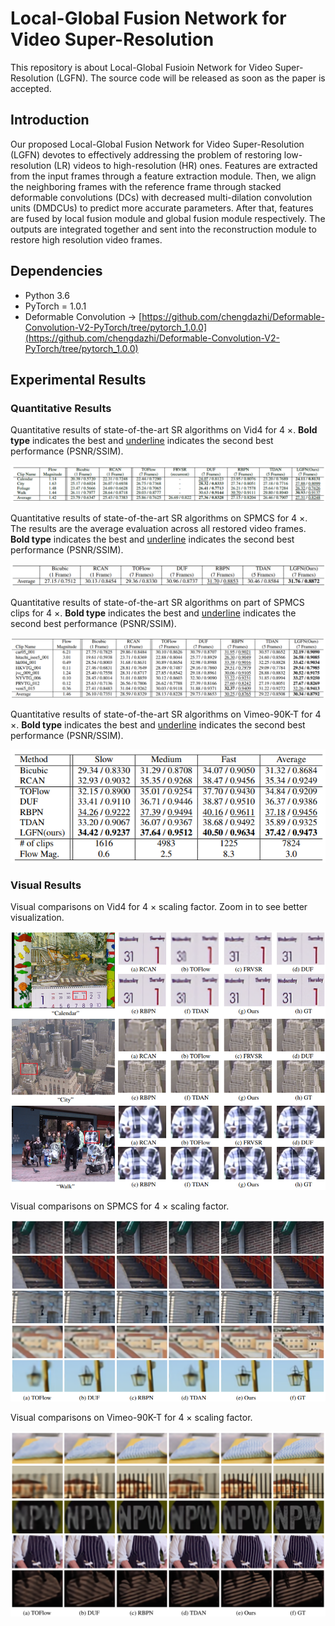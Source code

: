 # Local-Global Fusion Network for Video Super-Resolution

This repository is about Local-Global Fusioin Network for Video Super-Resolution (LGFN). The source code will be released as soon as the paper is accepted.

## Introduction

Our proposed Local-Global Fusion Network for Video Super-Resolution (LGFN) devotes to effectively addressing the problem of restoring low-resolution (LR) videos to high-resolution (HR) ones. Features are extracted from the input frames through a feature extraction module. Then, we align the neighboring frames with the reference frame through stacked deformable convolutions (DCs) with decreased multi-dilation convolution units (DMDCUs) to predict more accurate parameters. After that, features are fused by local fusion module and global fusion module respectively. The outputs are integrated together and sent into the reconstruction module to restore high resolution video frames.

## Dependencies
- Python 3.6
- PyTorch = 1.0.1
- Deformable Convolution -> [https://github.com/chengdazhi/Deformable-Convolution-V2-PyTorch/tree/pytorch_1.0.0](https://github.com/chengdazhi/Deformable-Convolution-V2-PyTorch/tree/pytorch_1.0.0)

## Experimental Results

### Quantitative Results

Quantitative results of state-of-the-art SR algorithms on Vid4 for 4 ×.  **Bold type** indicates the best and <u>underline</u> indicates the second best performance (PSNR/SSIM). 

![quantitative_vid4](./imgs/quantitative_vid4.png)



Quantitative results of state-of-the-art SR algorithms on SPMCS for 4 ×. The results are the average evaluation across all restored video frames.  **Bold type** indicates the best and <u>underline</u> indicates the second best performance (PSNR/SSIM). 

![quantitative_spmcs_all](./imgs/quantitative_spmcs_all.png)



Quantitative results of state-of-the-art SR algorithms on part of SPMCS clips for 4 ×.  **Bold type** indicates the best and <u>underline</u> indicates the second best performance (PSNR/SSIM). 

![quantitative_spmcs_part](./imgs/quantitative_spmcs_part.png)



Quantitative results of state-of-the-art SR algorithms on Vimeo-90K-T for 4 ×.  **Bold type** indicates the best and <u>underline</u> indicates the second best performance (PSNR/SSIM). 

![quantitative_vimeo90k](./imgs/quantitative_vimeo90k.png)



### Visual Results

Visual comparisons on Vid4 for 4 × scaling factor. Zoom in to see better visualization.

![visual_spmcs](./imgs/visual_vid4.png)



Visual comparisons on SPMCS for 4 × scaling factor.

![visual_spmcs](./imgs/visual_spmcs.png)



Visual comparisons on Vimeo-90K-T for 4 × scaling factor.

![visual_vimeo90k](./imgs/visual_vimeo90k.png)
